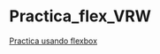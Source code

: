 # Practica_flex_VRW
<a href="https://oscarrangelm.github.io/Practica_flex_VRW/">Practica usando flexbox </a>

